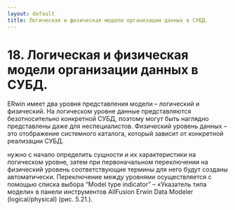 ```yaml
---
layout: default
title: Логическая и физическая модели организации данных в СУБД.
---
```


# 18. Логическая и физическая модели организации данных в СУБД.

ERwin имеет два уровня представления модели – логический и физический. На
логическом уровне данные представляются безотносительно конкретной СУБД,
поэтому могут быть наглядно представлены даже для неспециалистов. Физический
уровень данных – это отображение системного каталога, который зависит от
конкретной реализации СУБД. 

нужно с начало определить сущности и их
характеристики на логическом уровне, затем при первоначальном переключении
на физический уровень соответствующие термины для него будут созданы
автоматически. Переключение между уровнями осуществляется с помощью списка
выбора “Model type indicator” – «Указатель типа модели» в панели инструментов
AllFusion Erwin Data Modeler (logical/physical) (рис. 5.21.).
